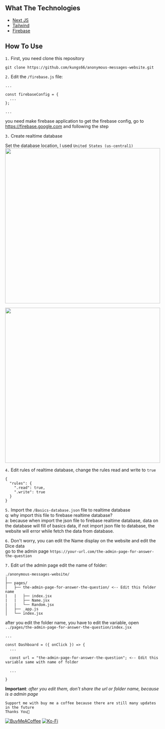 ## What The Technologies
<ul>
  <li>
    <a href="https://nextjs.org" target="_blank">Next JS</a>
  </li>
  <li>
    <a href="https://tailwindcss.com" target="_blank">Tailwind</a>
  </li>
  <li>
    <a href="https://firebase.google.com" target="_blank">Firebase</a>
  </li>
</ul>


## How To Use
`1.` First, you need clone this repository 
```
git clone https://github.com/kungs66/anonymous-messages-website.git
```

`2.` Edit the ``/firebase.js`` file:
```
...

const firebaseConfig = {
  ...
};

...

```
you need make firebase application to get the firebase config, go to https://firebase.google.com and following the step


`3.` Create realtime database

Set the database location, I used ``United States (us-central1)``
<br>
<img src="https://user-images.githubusercontent.com/79618538/208272066-d0738738-2680-4ad1-b049-0fa65b91cbcc.png" width="500" />

<img src="https://user-images.githubusercontent.com/79618538/208272230-8561c19a-f2b3-4900-8de5-da54637bd415.png" width="500" />


`4.` Edit rules of realtime database, change the rules read and write to `true`
```
{
  "rules": {
    ".read": true,
    ".write": true
  }
}
```


`5.` Import the ``/Basics-database.json`` file to realtime database <br>
  q: why import this file to firebase realtime database? <br>
  a: because when import the json file to firebase realtime database, data on the database will fill of basics data, if not import json file to database, the website will error while fetch the data from database.


`6.` Don't worry, you can edit the Name display on the website and edit the Dice data <br>
go to the admin page `https://your-url.com/the-admin-page-for-answer-the-question`


`7.` Edit url the admin page
edit the name of folder:
```
./anonymous-messages-website/
│
├── pages/
│   ├── the-admin-page-for-answer-the-question/ <-- Edit this folder name
|   |   ├── index.jsx
|   |   ├── Name.jsx
|   |   └── Random.jsx
│   ├── _app.js
│   └── index.jsx
```
after you edit the folder name, you have to edit the variable, open ``../pages/the-admin-page-for-answer-the-question/index.jsx`` 
```
...

const Dashboard = ({ onClick }) => {
  ...

  const url = "the-admin-page-for-answer-the-question"; <-- Edit this variable same with name of folder

  ...

}
```
**Important**: *after you edit them, don't share the url or folder name, because is a admin page*

```
Support me with buy me a coffee because there are still many updates in the future
Thanks You🤗
```
[![BuyMeACoffee](https://img.shields.io/badge/Buy%20Me%20a%20Coffee-ffdd00?style=for-the-badge&logo=buy-me-a-coffee&logoColor=black)](https://buymeacoffee.com/https://www.buymeacoffee.com/kakoeng221X) [![Ko-Fi](https://img.shields.io/badge/Ko--fi-F16061?style=for-the-badge&logo=ko-fi&logoColor=white)](https://ko-fi.com/http://ko-fi.com/kungs) 
